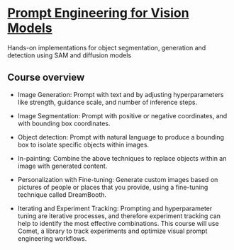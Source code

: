 # [Prompt Engineering for Vision Models](https://www.deeplearning.ai/short-courses/prompt-engineering-for-vision-models/)

Hands-on implementations for object segmentation, generation and detection using SAM and diffusion models

## Course overview

- Image Generation: Prompt with text and by adjusting hyperparameters like strength, guidance scale, and number of inference steps. 

- Image Segmentation: Prompt with positive or negative coordinates, and with bounding box coordinates.

- Object detection: Prompt with natural language to produce a bounding box to isolate specific objects within images.

- In-painting: Combine the above techniques to replace objects within an image with generated content.

- Personalization with Fine-tuning: Generate custom images based on pictures of people or places that you provide, using a fine-tuning technique called DreamBooth.

- Iterating and Experiment Tracking: Prompting and hyperparameter tuning are iterative processes, and therefore experiment tracking can help to identify the most effective combinations. This course will use Comet, a library to track experiments and optimize visual prompt engineering workflows.
